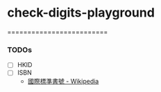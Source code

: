 # check-digits-playground
=========================
### TODOs
- [ ] HKID
- [ ] ISBN
  - [國際標準書號 - Wikipedia](https://cdo.wikipedia.org/wiki/%E5%9C%8B%E9%9A%9B%E6%A8%99%E6%BA%96%E6%9B%B8%E8%99%9F)

